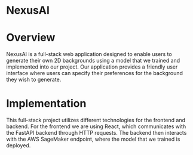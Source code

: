 # NexusAI

# Overview
NexusAI is a full-stack web application designed to enable users to generate their own 2D backgrounds using a model that we trained and implemented into our project.
Our application provides a friendly user interface where users can specify their preferences for the background they wish to generate.

# Implementation
This full-stack project utilizes different technologies for the frontend and backend. For the frontend we are using React, which communicates with the
FastAPI backend through HTTP requests. The backend then interacts with the AWS SageMaker endpoint, where the model that we trained is deployed. 
